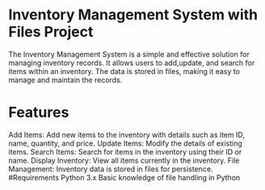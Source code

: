 # Inventory Management System with Files Project

The Inventory Management System is a simple and effective solution for managing inventory records. It allows users to add,update, and search for items within an inventory. The data is stored in files, making it easy to manage and maintain the records.

# Features
Add Items: Add new items to the inventory with details such as item ID, name, quantity, and price.
Update Items: Modify the details of existing items.
Search Items: Search for items in the inventory using their ID or name.
Display Inventory: View all items currently in the inventory.
File Management: Inventory data is stored in files for persistence.
#Requirements
Python 3.x
Basic knowledge of file handling in Python
